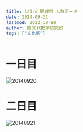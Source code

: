 ```yaml
---
title: 143rd 開成祭 人数データ
date: 2014-09-21
lastmod: 2022-10-10
author: 第38代数学研究部
tags: ["文化祭"]
---
```


<!--more-->

# 一日目

![20140920](../../images/20140920.png)

# 二日目

![20140921](../../images/20140921.png)